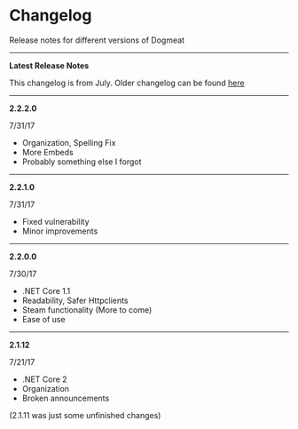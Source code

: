 # Changelog
Release notes for different versions of Dogmeat

---

**Latest Release Notes**

This changelog is from July. Older changelog can be found [here](OldChangelog)

---

**2.2.2.0**

7/31/17
- Organization, Spelling Fix
- More Embeds
- Probably something else I forgot

---

**2.2.1.0**

7/31/17
- Fixed vulnerability
- Minor improvements

---

**2.2.0.0**

7/30/17
- .NET Core 1.1
- Readability, Safer Httpclients
- Steam functionality (More to come)
- Ease of use

---

**2.1.12**

7/21/17
- .NET Core 2
- Organization
- Broken announcements

(2.1.11 was just some unfinished changes)
